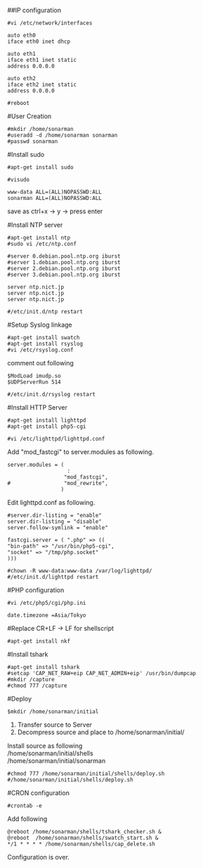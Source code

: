 ##IP configuration

```
#vi /etc/network/interfaces
```

```
auto eth0
iface eth0 inet dhcp

auto eth1
iface eth1 inet static
address 0.0.0.0

auto eth2
iface eth2 inet static
address 0.0.0.0
```
```
#reboot
```

#User Creation
```
#mkdir /home/sonarman
#useradd -d /home/sonarman sonarman
#passwd sonarman
```

#Install sudo
```
#apt-get install sudo

#visudo

www-data ALL=(ALL)NOPASSWD:ALL
sonarman ALL=(ALL)NOPASSWD:ALL
```
save as ctrl+x -> y -> press enter

#Install NTP server
```
#apt-get install ntp
#sudo vi /etc/ntp.conf

#server 0.debian.pool.ntp.org iburst
#server 1.debian.pool.ntp.org iburst
#server 2.debian.pool.ntp.org iburst
#server 3.debian.pool.ntp.org iburst

server ntp.nict.jp
server ntp.nict.jp
server ntp.nict.jp
```
```
#/etc/init.d/ntp restart
```

#Setup Syslog linkage
```
#apt-get install swatch
#apt-get install rsyslog
#vi /etc/rsyslog.conf
```
comment out following
```
$ModLoad imudp.so
$UDPServerRun 514
```
```
#/etc/init.d/rsyslog restart
```

#Install HTTP Server
```
#apt-get install lighttpd
#apt-get install php5-cgi

#vi /etc/lighttpd/lighttpd.conf
```

Add "mod_fastcgi" to server.modules as following.

```
server.modules = (
                   :
                  "mod_fastcgi",
#                 "mod_rewrite",
                 )
```
Edit lighttpd.conf as following.

```
#server.dir-listing = "enable"
server.dir-listing = "disable"
server.follow-symlink = "enable"

fastcgi.server = ( ".php" => ((
"bin-path" => "/usr/bin/php5-cgi",
"socket" => "/tmp/php.socket"
)))
```

```
#chown -R www-data:www-data /var/log/lighttpd/
#/etc/init.d/lighttpd restart
```

#PHP configuration
```
#vi /etc/php5/cgi/php.ini
```
```
date.timezone =Asia/Tokyo
```

#Replace CR+LF -> LF for shellscript
```
#apt-get install nkf
```



#Install tshark
```
#apt-get install tshark
#setcap 'CAP_NET_RAW+eip CAP_NET_ADMIN+eip' /usr/bin/dumpcap
#mkdir /capture
#chmod 777 /capture
```
#Deploy
```
$mkdir /home/sonarman/initial
```
1. Transfer source to Server
2. Decompress source and place to /home/sonarman/initial/

Install source as following  
/home/sonarman/initial/shells  
/home/sonarman/initial/sonarman

```
#chmod 777 /home/sonarman/initial/shells/deploy.sh
#/home/sonarman/initial/shells/deploy.sh
```
#CRON configuration
```
#crontab -e
```
Add following
```
@reboot /home/sonarman/shells/tshark_checker.sh &
@reboot  /home/sonarman/shells/swatch_start.sh &
*/1 * * * * /home/sonarman/shells/cap_delete.sh
```
Configuration is over.
